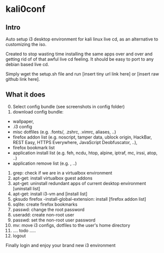 # kali0conf
## Intro
Auto setup i3 desktop environment for kali linux live cd, as an alternative to customizing the iso.

Created to stop wasting time installing the same apps over and over and getting rid of of that 
awful live cd feeling. It should be easy to port to any debian based live cd.
  
Simply wget the setup.sh file and run [insert tiny url link here] or
[insert raw github link here]. 

## What it does
0. Select config bundle (see screenshots in config folder)
3. download config bundle: 
  - wallpaper, 
  - .i3 config
  - misc dotfiles (e.g. .fonts/, .zshrc, .vimrc, aliases, ..)
  - firefox addon list (e.g. noscript, tamper data, ublock origin, HackBar, REST Easy, HTTPS Everywhere, JavaScript Deobfuscator, ..),
  - firefox bookmark list
  - application install list (e.g. feh, ncdu, htop, alpine, iptraf, mc, irssi, atop, ..)
  - application remove list (e.g. , ..)
1. grep: check if we are in a virtualbox environment 
1. apt-get: install virtualbox guest addons
2. apt-get: uninstall redundant apps of current desktop environment [uninstall list]
3. apt-get: install i3-vm and [install list]
4. gksudo firefox -install-global-extension: install [firefox addon list]
5. sqlite: create firefox bookmarks 
5. passwd: change the root password
4. useradd: create non-root user 
5. passwd: set the non-root user password 
5. mv: move i3 configs, dotfiles to the user's home directory 
4. .... todo .....
8. logout

Finally login and enjoy your brand new i3 environment
